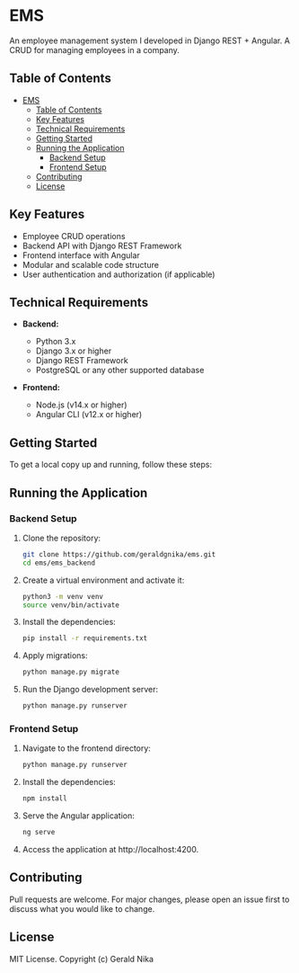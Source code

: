 # EMS

An employee management system I developed in Django REST + Angular. A CRUD for managing employees in a company.

## Table of Contents
- [EMS](#ems)
  - [Table of Contents](#table-of-contents)
  - [Key Features](#key-features)
  - [Technical Requirements](#technical-requirements)
  - [Getting Started](#getting-started)
  - [Running the Application](#running-the-application)
    - [Backend Setup](#backend-setup)
    - [Frontend Setup](#frontend-setup)
  - [Contributing](#contributing)
  - [License](#license)

## Key Features
- Employee CRUD operations
- Backend API with Django REST Framework
- Frontend interface with Angular
- Modular and scalable code structure
- User authentication and authorization (if applicable)

## Technical Requirements
- **Backend:**
  - Python 3.x
  - Django 3.x or higher
  - Django REST Framework
  - PostgreSQL or any other supported database

- **Frontend:**
  - Node.js (v14.x or higher)
  - Angular CLI (v12.x or higher)

## Getting Started
To get a local copy up and running, follow these steps:

## Running the Application

### Backend Setup
1. Clone the repository:
   ```bash
   git clone https://github.com/geraldgnika/ems.git
   cd ems/ems_backend
2. Create a virtual environment and activate it:
   ```bash
   python3 -m venv venv
   source venv/bin/activate
3. Install the dependencies:
   ```bash
   pip install -r requirements.txt
4. Apply migrations:
   ```bash
   python manage.py migrate
5. Run the Django development server:
   ```bash
   python manage.py runserver

### Frontend Setup
1. Navigate to the frontend directory:
   ```bash
   python manage.py runserver
2. Install the dependencies:
   ```bash
   npm install
3. Serve the Angular application:
   ```bash
   ng serve
4. Access the application at http://localhost:4200.

## Contributing
Pull requests are welcome. For major changes, please open an issue first to discuss what you would like to change.

## License
MIT License. Copyright (c) Gerald Nika
